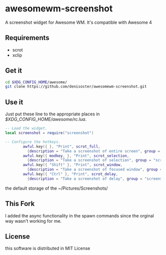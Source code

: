 awesomewm-screenshot
====================

A screenshot widget for Awesome WM.
It's compatible with Awesome 4

Requirements
------------

* scrot
* xclip

Get it
------

```sh
cd $XDG_CONFIG_HOME/awesome/
git clone https://github.com/denisoster/awesomewm-screenshot.git
```

Use it
------

Just put these line to the appropriate places in
*$XDG_CONFIG_HOME/awesome/rc.lua*.

```lua
-- Load the widget.
local screenshot = require("screenshot")

-- Configure the hotkeys.
        awful.key({ }, "Print", scrot_full,
          {description = "Take a screenshot of entire screen", group = "screenshot"}),
        awful.key({ modkey, }, "Print", scrot_selection,
          {description = "Take a screenshot of selection", group = "screenshot"}),
        awful.key({ "Shift" }, "Print", scrot_window,
          {description = "Take a screenshot of focused window", group = "screenshot"}),
        awful.key({ "Ctrl" }, "Print", scrot_delay,
          {description = "Take a screenshot of delay", group = "screenshot"}),
```

the default storage of the ~/Pictures/Screenshots/

## This Fork

I added the async functionality in the spawn commands since the orginal way wasn't working for me.

License
-------

this software is distributed in MIT License
